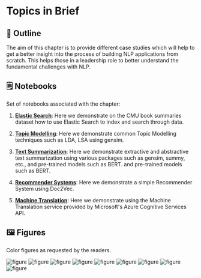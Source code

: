# Topics in Brief

## 🔖 Outline

The aim of this chapter is to provide different case studies which will help to get a better insight into the process of building NLP applications from scratch. This helps those in a leadership role to better understand the fundamental challenges with NLP.

## 🗒️ Notebooks

Set of notebooks associated with the chapter: 

1. **[Elastic Search](https://github.com/practical-nlp/practical-nlp/blob/master/Ch7/01_ElasticSearch.ipynb)**: Here we demonstrate on the CMU book summaries dataset how to use Elastic Search to index and search through data.

2. **[Topic Modelling](https://github.com/practical-nlp/practical-nlp/blob/master/Ch7/02_TopicModelling.ipynb)**: Here we demonstrate common Topic Modelling techniques such as LDA, LSA using gensim. 

3. **[Text Summarization](http://localhost:8888/notebooks/Ch7/03_TextSummarization.ipynb)**: Here we demonstrate extractive and abstractive text summarization using various packages such as gensim, summy, etc., and pre-trained models such as BERT.
 and pre-trained models such as BERT.

4. **[Recommender Systems](https://github.com/practical-nlp/practical-nlp/blob/master/Ch7/04_RecommenderSystems.ipynb)**: Here we demonstrate a simple Recommender System using Doc2Vec.

5. **[Machine Translation](https://github.com/practical-nlp/practical-nlp/blob/master/Ch7/05_MachineTranslation.ipynb)**: Here we demonstrate using the Machine Translation service provided by Microsoft's Azure Cognitive Services API.


## 🖼️ Figures

Color figures as requested by the readers. 

![figure](https://github.com/practical-nlp/practical-nlp-figures/raw/master/figures/7-1.png)
![figure](https://github.com/practical-nlp/practical-nlp-figures/raw/master/figures/7-2.png)
![figure](https://github.com/practical-nlp/practical-nlp-figures/raw/master/figures/7-3.png)
![figure](https://github.com/practical-nlp/practical-nlp-figures/raw/master/figures/7-4.png)
![figure](https://github.com/practical-nlp/practical-nlp-figures/raw/master/figures/7-5.png)
![figure](https://github.com/practical-nlp/practical-nlp-figures/raw/master/figures/7-6.png)
![figure](https://github.com/practical-nlp/practical-nlp-figures/raw/master/figures/7-7.png)
![figure](https://github.com/practical-nlp/practical-nlp-figures/raw/master/figures/7-8.png)
![figure](https://github.com/practical-nlp/practical-nlp-figures/raw/master/figures/7-9.png)
